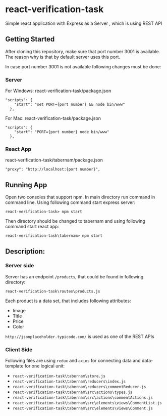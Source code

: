 # react-verification-task
Simple react application with Express as a Server , which is using REST API

## Getting Started
After cloning this repository, make sure that port number 3001 is available. The reason why is that by default server uses this port.

In case port number 3001 is not available following changes must be done:

### Server
For Windows:
react-verification-task/package.json

```
"scripts": {
    "start": "set PORT={port number} && node bin/www"
  },
```

For Mac:
react-verification-task/package.json

```
"scripts": {
    "start": "PORT={port number} node bin/www"
  },
```

### React App
react-verification-task/tabernam/package.json
```
"proxy": "http://localhost:{port number}",
```

## Running App
Open two consoles that support npm.
In main directory run command in command line. Using following command start express server:
```
react-verification-task> npm start
```
Then directory should be changed to tabernam and using following command start react app:
```
react-verification-task\tabernam> npm start
```

## Description:

### Server side
Server has an endpoint `/products`, that could be found in following directory:
```
react-verification-task\routes\products.js
```
Each product is a data set, that includes following attributes:
* Image
* Title
* Price
* Color

`http://jsonplaceholder.typicode.com/` is used as one of the REST APIs

### Client Side
Following files are using `redux` and `axios` for connecting data and data-template for one logical unit:
* `react-verification-task\tabernam\store.js`
* `react-verification-task\tabernam\reducers\index.js`
* `react-verification-task\tabernam\reducers\commentReducer.js`
* `react-verification-task\tabernam\src\actions\types.js`
* `react-verification-task\tabernam\src\actions\commentActions.js`
* `react-verification-task\tabernam\src\elements\views\CommentList.js`
* `react-verification-task\tabernam\src\elements\views\Comment.js`


